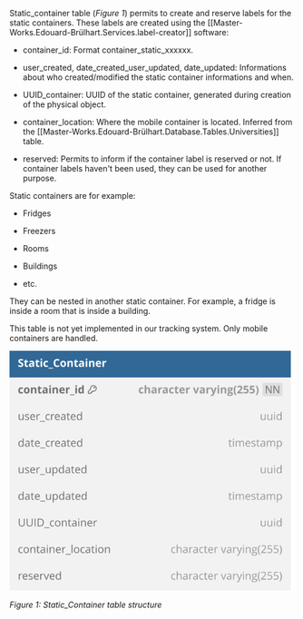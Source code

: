Static_container table (*Figure 1*) permits to create and reserve labels for the static containers. These labels are created using the [[Master-Works.Edouard-Brülhart.Services.label-creator]] software:

- container_id: Format container_static_xxxxxx.

- user_created, date_created_user_updated, date_updated: Informations about who created/modified the static container informations and when.

- UUID_container: UUID of the static container, generated during creation of the physical object.

- container_location: Where the mobile container is located. Inferred from the [[Master-Works.Edouard-Brülhart.Database.Tables.Universities]] table.

- reserved: Permits to inform if the container label is reserved or not. If container labels haven't been used, they can be used for another purpose.

Static containers are for example:

- Fridges

- Freezers

- Rooms

- Buildings

- etc.

They can be nested in another static container. For example, a fridge is inside a room that is inside a building.

This table is not yet implemented in our tracking system. Only mobile containers are handled.

![image import](assets/images_bruelhed/static_containers.svg)

*Figure 1: Static_Container table structure*